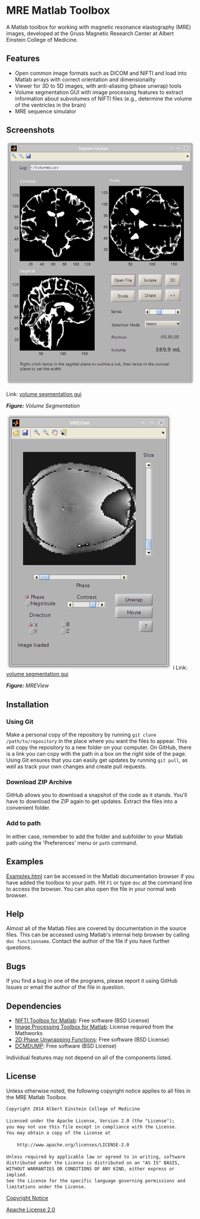 # MRE Matlab Toolbox

A Matlab toolbox for working with magnetic resonance elastography (MRE) images, developed at the Gruss Magnetic Research Center at Albert Einstein College of Medicine.

## Features

- Open common image formats such as DICOM and NIFTI and load into Matlab arrays with correct orientation and dimensionality
- Viewer for 3D to 5D images, with anti-aliasing (phase unwrap) tools
- Volume segmentation GUI with image processing features to extract information about subvolumes of NIFTI files (e.g., determine the volume of the ventricles in the brain)
- MRE sequence simulator

## Screenshots

![volume segmentation gui](examples/html/segmentvolumes.png)

Link: [volume segmentation gui](examples/html/segmentvolumes.png)

_**Figure:** Volume Segmentation_

![mreview gui](examples/html/mreview.png)
i
Link: [volume segmentation gui](examples/html/mreview.png)

_**Figure:** MREView_

## Installation

### Using Git

Make a personal copy of the repository by running `git clone /path/to/repository` in the place where you want the files to appear. This will copy the repository to a new folder on your computer. On GitHub, there is a link you can copy with the path in a box on the right side of the page. Using Git ensures that you can easily get updates by running `git pull`, as well as track your own changes and create pull requests.

### Download ZIP Archive

GitHub allows you to download a snapshot of the code as it stands. You'll have to download the ZIP again to get updates. Extract the files into a convenient folder.

### Add to path

In either case, remember to add the folder and subfolder to your Matlab path using the 'Preferences' menu or `path` command.

## Examples

[Examples.html](examples/html/examples.html) can be accessed in the Matlab documentation browser if you have added the toolbox to your path. Hit `F1` or type `doc` at the command line to access the browser. You can also open the file in your normal web browser.

## Help

Almost all of the Matlab files are covered by documentation in the source files. This can be accessed using Matlab's internal help browser by calling `doc functionname`. Contact the author of the file if you have further questions.

## Bugs

If you find a bug in one of the programs, please report it using GitHub Issues or email the author of the file in question.

## Dependencies

- [NIFTI Toolbox for Matlab][niftitoolbox]: Free software (BSD License)
- [Image Processing Toolbox for Matlab][imageprocessing]: License required from the Mathworks
- [2D Phase Unwrapping Functions][phaseunwrap]: Free software (BSD License)
- [DCMDUMP][dcmdump]: Free software (BSD License)

[niftitoolbox]:http://www.mathworks.com/matlabcentral/fileexchange/8797-tools-for-nifti-and-analyze-image/content/NIfTI_20140122.zip
[imageprocessing]:http://www.mathworks.com/products/image/
[phaseunwrap]:http://www.mathworks.com/matlabcentral/fileexchange/29497-goldsteinunwrap2d-r1
[dcmdump]:http://support.dcmtk.org/docs/dcmdump.html

Individual features may not depend on all of the components listed.

## License

Unless otherwise noted, the following copyright notice applies to all files in the MRE Matlab Toolbox.

```
Copyright 2014 Albert Einstein College of Medicine

Licensed under the Apache License, Version 2.0 (the "License");
you may not use this file except in compliance with the License.
You may obtain a copy of the License at

    http://www.apache.org/licenses/LICENSE-2.0

Unless required by applicable law or agreed to in writing, software
distributed under the License is distributed on an "AS IS" BASIS,
WITHOUT WARRANTIES OR CONDITIONS OF ANY KIND, either express or implied.
See the License for the specific language governing permissions and
limitations under the License.
```

[Copyright Notice](NOTICE.txt)

[Apache License 2.0](LICENSE.txt)
